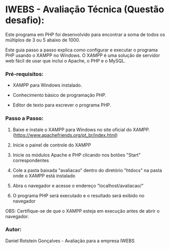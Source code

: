 # IWEBS - Avaliação Técnica (Questão desafio):

Este programa em PHP foi desenvolvido para encontrar a soma de todos os múltiplos de 3 ou 5 abaixo de 1000.

Este guia passo a passo explica como configurar e executar o programa PHP usando o XAMPP no Windows. O XAMPP é uma solução de servidor web fácil de usar que inclui o Apache, o PHP e o MySQL.

### Pré-requisitos:

- XAMPP para Windows instalado.

- Conhecimento básico de programação PHP.

- Editor de texto para escrever o programa PHP.

### Passo a Passo:

1. Baixe e instale o XAMPP para Windows no site oficial do XAMPP. (https://www.apachefriends.org/pt_br/index.html)

2. Inicie o painel de controle do XAMPP

3. Inicie os módulos Apache e PHP clicando nos botões "Start" correspondentes

4. Cole a pasta baixada "avaliacao" dentro do diretório "htdocs" na pasta onde o XAMPP está instalado

5. Abra o navegador e acesse o endereço "localhost/avaliacao/"

6. O programa PHP será executado e o resultado será exibido no navegador

OBS: Certifique-se de que o XAMPP esteja em execução antes de abrir o navegador.

### Autor:

Daniel Rotstein Gonçalves - Avaliação para a empresa IWEBS
